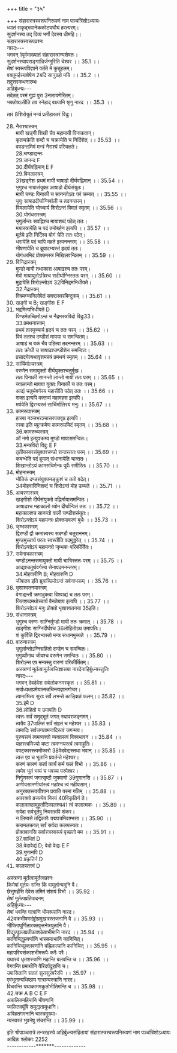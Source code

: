 +++
title = "३५"

+++
संहारास्त्रस्वरूपनिरूपणं नाम पञ्चत्रिंशोऽध्यायः  
ध्यातं सकृद्भवानेककोट्यघौघं हरत्यरम्।  
सुदर्शनस्य तद् दिव्यं भर्गो देवस्य धीमहि।।  
संहारास्त्रस्वरूपप्रश्नः  
नारदः---  
भगवन् 1पूर्वमाख्यातं संहारास्त्राण्यशेषतः।  
सुदर्शनस्यापराङ्गान्निर्जग्मुरिति चेश्वर ।। 35.1 ।।  
तेषां स्वरूपविज्ञाने वर्तते मे कुतूहलम्।  
वक्तुमर्हस्यशेषेण 2यदि सानुग्रहो मयि ।। 35.2 ।।  
तदुत्तरकथनारम्भः  
अहिर्बुध्न्यः---  
तदेतत् परमं गुह्यं पुरा 3नारायणेरितम्।  
भक्तोषऽसीति तव स्नेहाद् वक्ष्यामि श्रृणु नारद ।। 35.3 ।।  

[^1]: सत्यवदस्त्रम्  
लोहितोऽग्निसमायुक्तः खकड्गीशो भारभूतिमान्।  
आषाढयुग्मं मुण्कडश्च मायी स्यात् खड्गनायकः ।। 35.4 ।।  

[^1]: सम्यगाख्यातम् B C; सर्वमाख्यातम् E F  

[^2]: तानि D  

[^3]: नारायणोदितम् E  
साग्न्याषाढयुगं पश्चात् 4क्रोधीशं निर्दिशेत् ततः।  
परमेष्ठिन्निति ब्रूयादथो ऋतमिति क्रमात् ।। 35.5 ।।  
पिबेति सशिरोमन्त्रः 5सत्यवानिति विश्रुतः।  

[^2]: सत्यकीर्त्यस्त्रम्  
तारं ततश्च हृदयं सत्यधाम्न इति क्रमात् ।। 35.6 ।।  
शमयेति द्विरावृत्तं सत्यकीर्तिरिति स्मृतम्।  

[^3]:  धृष्टास्त्रम्  
अत्रिः सामरनाथश्च साग्निः प़ञ्चान्तकः 6स्मृतः ।। 35.7 ।।  
महाकालश्च मज्जा च साग्निश्चोमापतिस्तथा।  
प्रसादयेत्यथाभ्यस्तं धृष्टमस्त्रमिदं विदुः ।। 35.8 ।।  

[^4]:  रभसास्त्रम्  
क्रोधी पिनाकी मायी स्यात् खड्गी मायासमन्वितः।  
अत्रिः पिनाकी मुण्डश्च दीर्घयुक्तो रसस्तथा ।। 35.9 ।।  
7अग्निर्द्विरण्डश्च भृगुर्दीर्घो वाली ततः परम्।  
नमोऽन्त एष मन्त्रस्तु रभसः परिकीर्तितः ।। 35.10 ।।  

[^5]: प्रतीहारतरास्त्रम्  
  
तारं 8शिरोयुतं मन्त्रं प्रतीहारतरं विदुः।  

[^4]: क्रोधिनं D  

[^5]: सत्यवादीति D  

[^6]: तथा E F  

[^7]: अत्रिः D  

[^8]:  शिरोमयं D  

[^6]:  पराङ्मुखास्त्रम्  
लोहितो 9वह्निसंयुक्तः स्तुतेति च पदं ततः ।। 35.11 ।।  
स्तोभात्मने इति ब्रूयात् पराङ्मुख इति क्रमात्।  
आयेति च हृदन्तं तु पराङ्मुखमुदाहृतम् ।। 35.12 ।।  

[^7]:  अवाङ्मुखास्त्रम्  
अमरेशस्तथात्रिश्च सवाल्याषाढनायकः।  
विद्रावणायेति 10पदमवेति तदनन्तरम् ।। 35.13 ।।  
नतेति च प्रयोक्तव्यं 11फलाय तदनन्तरम्।  
शिरोयुक्तमिमं मन्त्रं मन्त्रिणोऽवाङ्मुखं विदुः ।। 35.14 ।।  

[^8]: लक्षाक्षास्त्रम्  
नियुतापरपर्यायं 12भेदिने इत्यनन्तरम्।  
निरासकेति चावृत्तं पदमायेति चेत्यथ ।। 35.15 ।।  
हृदयान्तमिमं मन्त्रं लक्षाक्षं परिचक्षते।  

[^9]: विषमास्त्रम्  
खड्गीशो मायया युक्तः कूर्मो मायासमन्वितः।। 35.16 ।।  
आषाढो वह्निसहितो 13लोहितश्चाग्निसंयुतः।  
भृगुः सदीर्घो वह्निश्च मर्षयेति द्विरभ्यसेत् ।। 35.17 ।।  
एतद्विषममित्युक्तमस्त्रं परमदुर्जयम्।  

[^9]: बिन्दुसंयुक्तः D  

[^10]: पदं द्रवेति B C  

[^11]: फलायेत्यप्यनन्तरम् D  

[^12]: भेदेति इत्यनन्तरम् B.C; भेदेने तदनन्तरम् D  

[^13]:  लोहितश्चात्रि D  

[^10]: दृढनाभास्त्रम्  
शान्तिं पदं न्यसेत् पूर्वं कुर्वित्येतदतः परम् ।। 35.18 ।।  
निबिडेति ततो न्यस्य गात्रशब्दं ततः परम्।  
विष्कम्भेति 14शिरोऽन्तं च दृढनाभमुदाहृतम् ।। 35.19 ।।  

[^11]: संहारकास्त्रम्  
हास्वा यक्राचतसृवि मोन ओं व्युत्क्रमो मनुः।  
संहारकमिदं चास्त्रं विदुः पूर्वे महर्षयः ।। 35.20 ।।  

[^12]:  दशाक्षास्त्रम्  
खड्गीशो मायया युक्तस्तेन युक्तो बकस्तथा।  
15वान्तो दीर्घसमायुक्त आषाढो मुण्ड एव च ।। 35.21 ।।  
16दीर्घी खड्गेश्वरो वह्निरुमेशो दीर्घसंयुतः।  
वाली हृदन्तो मन्त्रोऽयं दशाक्षः परिपठ्यते ।। 35.22 ।।  

[^13]: दशशीर्षास्त्रम्  
तारपूर्वं च हृदयं चलगण्डं ततो न्यसेत्।  
अम्बरं सामराधीशं वक्त्रायेति पदं ततः ।। 35.23 ।।  
वज्रवारणशब्दौ च 17आयान्तं शतवक्त्रकम्।  
शिवोत्तमः 18सदन्तः स्यादग्निर्दीर्घसमन्वितः ।। 35.24 ।।  
भृगुराषाढवान् साग्निः कर्तनायेति विन्यसेत्।  

[^14]: शिरोऽन्तश्च B C E F  

[^15]: लान्तो B C E F  

[^16]: दीर्घः D  

[^17]: आयातं D  

[^18]: सदन्तिः D  
दशेति च पदं पश्चाच्छीर्षायेति पदं ततः ।। 35.25 ।।  
शिरोऽन्त एष मन्त्रस्तु दशशीर्षमुदाहृतम्।  

[^14]: शतोदरास्त्रम्  
तारं प्रणामपर्यायं लुप्तास्त्रेति पदं ततः ।। 35.26 ।।  
जालायेति प्रयोक्तव्यं बहूदरपदं ततः।  
आयेत्यन्ते प्रयोक्तव्यं शतोदरमिदं विदुः ।। 35.27 ।।  

[^15]: पद्मनाभास्त्रम्  
लोहितः पावकश्चैव नकुलीशस्ततः परम्।  
आषाढो मायया युक्तः प्रवृत्त इति च क्रमात् ।। 35.28 ।।  
नाशनायेत्यथाभ्यस्तं स्वस्त्यन्तं पद्मनाभकम्।  

[^16]:  महानाभास्त्रम्  
महाकालोऽम्बरं दीर्घं लोहितो दीर्घसंयुतः ।। 35.29 ।।  
बकः खड्गीश्वरो मायी नाशनायेति च न्यसेत्।  
चक्रान्मन इति ब्रूयात् स्वस्त्यन्तो मन्त्रनायकः ।। 35.30 ।।  
महानाभमिदं प्राज्ञा वदन्त्यखिलसाधकम्।  

[^17]: दुन्दुनाभास्त्रम्  
बकश्चैव महाकालो मायी चाषाढनायकः ।। 35.31 ।।  
शूलायेति प्रयोक्तव्यं चण्डनाभाय 19चेत्यतः।  
स्वस्ति चैव द्विरभ्यस्तं दुन्दुनाभमिदं विदुः ।। 35.32 ।।  

[^19]:  चेत्यथ B  

[^18]: धृतिमाल्यस्त्रम्  
मेषो मायी च साङ्घ्रीशो भृगुश्चैवात्रिरेव च।  
मायायुक्तस्तथाषाढो दीर्घदण्डसमन्वितः ।। 35.33 ।।  
क्रीधी च 20सामरेशः स्याद् बको दीर्घसमन्वितः।  
वाली दीर्घसमायुक्तो निवारितपदं ततः ।। 35.34 ।।  
तेजसे इति च ब्रूयात् स्वस्त्य्न्तोऽयं 21महामनुः।  
22धृतिमालीति विख्यातः सर्वलोकेषु पूजितः ।। 35.35 ।।  

[^19]:  रुचिरास्त्रम्  
संवर्तकः सामरेशो मीनो 23बिन्दुसमन्वितः।  
मायी च क्षामयेत्येतदावृत्तं 24वृत्तिमान् मनुः ।। 35.36 ।।  
25द्विरावृत्तः प्रहरणं शं तनोतु पदं ततः।  
शिरोऽन्त एष मन्त्रस्तु रुचिरः परिकीर्तितः ।। 35.37 ।।  

[^20]:  पितृसौमनसास्त्रम्  
लोहितो मायया युक्त आषाढो भारभूतिमान्।  
देवसारेत्यतः पाठ्यं सर्वाभयपदं ततः ।। 35.38 ।।  
प्रदेत्येतत् प्रयोक्तव्यं सर्वशान्तिकराय च।  
शिरोऽन्त एष मन्त्रस्तु पितृसौमनसं स्मृतम् ।। 35.39 ।।  

[^20]:  साम खड्गी D  

[^21]: महामुने B C  

[^22]: धृतिमायी इति ख्यातः D  

[^23]: मेषसमन्वितः D  

[^24]: वृत्तिमात्मनः D  

[^25]: द्विरावृत्तं B C E F  
  

[^21]:  विधूतास्त्रम्  
तारं तथा च हृदयं खड्गीशो मायया युतः।  
मीनश्चाङ्घ्रीशसंयुक्त आषाढो दीर्घसंयुतः ।। 35.40 ।।  
चण्डो मायी पिनाकी चाप्याषाढो दीर्घसंयुतः।  
लोहितश्च करायेति पदं तत उदीर्य च ।। 35.41 ।।  
परमेत्यथ धाम्ने च विधूतमिदमुत्तमम्।  

[^22]:  मकरास्त्रम्  
नमस्त्रुटितशब्दौ च पठित्वा प्रथमं ततः ।। 35.42 ।।  
शस्त्रास्त्रशब्दौ चोच्चार्य शक्तये इत्यनन्तरम्।  
शक्तिशालिन इत्युक्त्वा मकरायेति च क्रमात् ।। 35.43 ।।  
प्रवृत्तास्त्रपदे चैव महार्णवपदं ततः।  
विभेदिन इति ब्रूयादेतन्मकरमुत्तमम् ।। 35.44 ।।  

[^23]:  करवीरसमास्त्रम्  
तारपूर्वं नमश्चोक्त्वा तिरस्कृतपदं ततः।  
गदाशब्दं समुच्चार्य 20वीर्यायेति ततः पठेत् ।। 35.45 ।।  
शिरोऽन्त एष मन्त्रस्तु 27करवीरसमं स्मृतम्।  

[^24]: धनास्त्रम्  
तारं प्रणामपर्यायं लोहितं वह्निसंयुतम् ।। 35.46 ।।  
आषाढोऽनन्तसंयुक्तो लोहितो मीनं एव च।  

[^26]: वीरायेति D  

[^27]: करवीरकरं D  
मुण्डः शिवं कुरुपदं द्विरावृत्तं धनं स्मृतम् ।। 35.47 ।।  

[^25]:  धान्यास्त्रम्  
वेतवाजीर्तरापेति व्युत्क्रमेण समीरितम्।  
शिरोऽन्त एष मन्त्रस्तु धान्यमित्युच्यते बुधैः ।। 35.48 ।।  

[^26]: ज्यैतिषास्त्रम्  
लोहितो वह्निसंयुक्तश्चण्डाद्यन्तौ28 ततः क्रमात्।  
बको मुण्डः समायी स्यात् सवह्निर्लोहितस्यथा ।। 35.49 ।।  
बको विषं ततो मुण्डो मायी प्रकटितेति च।  
अथ विश्वं पदं चोक्त्वा ततः प्रशमयेति च ।। 35.50 ।।  
द्विरभ्यस्तमिमं मन्त्रं ज्यौतिषं परिचक्षते।  

[^27]: कृशनास्त्रम्  
क्रोधी पिनाकी मायी स्यादाषाढं च ततः परम् ।। 35.51 ।।  
क्रोधी 29चानन्तसहितो बकयुग् दीर्घमग्निमत्30।  
मुण्डो वाली शिरोऽन्तश्च कृशनं समुदाहृतम् ।। 35.52 ।।  
28. नैराश्यास्त्रम्  
मायी खड्गी शिखी चैव महामायी पिनाकवान्।  
कृतचक्रेति शब्दौ च चक्रायेति च निर्दिशेत् ।। 35.53 ।।  
वषडन्तमिमं मन्त्रं नैराश्यं परिचक्षते।  
28.चण्डाद्यन्तः  
29.चानन्द F  
30.दीर्घवह्निमान् E F  
29.विमलास्त्रम्  
31खड्गेशः प्रथमं मायी चाषाढो दीर्घवह्निमान् ।। 35.54 ।।  
भृगुश्च मायासंयुक्त आषाढो दीर्घसंयुतः।  
मायी चण्डः पिनाकी च सानन्तोऽतः परं क्रमात् ।। 35.55 ।।  
भृगुः साषाढदीर्घाग्निर्वाली च तदनन्तरम्।  
विमलायेति चोच्चार्य शिरोऽन्तं विमलं स्मृतम् ।। 35.56 ।।  
30.योगंधरास्त्रम्  
भृगुर्लान्तः सवह्निश्च मायाशब्दं पठेत् ततः।  
मयास्त्रायेति च पदं तमोबर्हण इत्यपि ।। 35.57 ।।  
मूर्तये इति निर्दिश्य योगं चेति ततः पठेत्।  
धरायेति पदं चापि महते इत्यनन्तरम् ।। 35.58 ।।  
भीषणायेति च ब्रूयादभ्यस्तं हृदयं ततः।  
योगंधरमिदं प्रोक्तमस्त्रं निखिलवन्दितम् ।। 35.59 ।।  
31. विनिद्रास्त्रम्  
मुण्डो मायी तथाकाश आषाढश्च ततः परम्।  
मेषो मायायुतोऽत्रिश्च सदीर्घाग्निस्ततः परम् ।। 35.60 ।।  
मुद्रायेति शिरोऽन्तोऽयं 32विनिद्रमभिधीयते।  
32.नैद्रास्त्रम्  
विषमग्न्यनिलोपेतं सषष्ठस्वरबिन्दुकम् ।। 35.61 ।।  
31. खड्गी च B; खड्गीशः E F  
32. भद्रमित्यभिधीयते D  
पिण्डमेतच्छिरोऽन्तं च नैद्रमस्त्रविदो विदुः33।  
33.प्रमथनास्त्रम्  
प्रथमं तारमुच्चार्य हृदयं च ततः परम् ।। 35.62 ।।  
विषं ततश्च दण्डीशं मायया च समन्वितम्।  
आषाढं च बकं चैव पठित्वा तदनन्तरम् ।। 35.63 ।।  
ततः क्रोधी च साषाढश्चण्डीशेन समन्वितः।  
प्रसादयेत्यथावृत्तमस्त्रं प्रमथनं स्मृतम् ।। 35.64 ।।  
34. सार्चिर्माल्यस्त्रम्  
वरुणेन समायुक्तो दीर्घयुक्तश्चतुर्मुखः।  
ततः पिनाकी सानन्तो लान्तो मायी ततः परम् ।। 35.65 ।।  
ज्वालान्तो मायया युक्तः पिनाकी च ततः परम्।  
आद्यं चतुर्थवर्गस्य महासीति पठेत् ततः ।। 35.66 ।।  
शक्त इत्यपि वक्तव्यं महामहस इत्यपि।  
मर्षयेति द्विरभ्यस्तं सार्चिर्मालिरयं मनुः ।। 35.67 ।।  
35. कामरूपास्त्रम्  
हास्वा नञ्जभरञ्चासरपत्तवृप्र इत्यपि।  
रस्वा इति व्युत्क्रमेण कामरूपमिदं स्मृतम् ।। 35.68 ।।  
36.कामरुच्यस्त्रम्  
ओं नमो इत्युपक्रम्य मुण्डो मायासमन्वितः।  
33.मन्त्रविदो विदुः E F  
तृतीयस्वरसंयुक्तश्चण्डो रान्तस्ततः परम् ।। 35.69 ।।  
कबन्धेति पदं ब्रूयात् संधानायेति चान्ततः।  
शिखान्तोऽयं कामरुचिर्मन्त्रः पूर्वैः समीरितः ।। 35.70 ।।  
37. मोहनास्त्रम्  
भौतिकं दण्डसंयुक्तमङ्कुशं च ततो वदेत्।  
34मोहवारिणिशब्दं च शिरोऽन्तं मोह उच्यते ।। 35.71 ।।  
38. आवरणास्त्रम्  
खड्गीशो दीर्घसंयुक्तो वह्निर्मायासमन्वितः।  
आषाढश्च महाकालो व्योम दीर्घान्वितं ततः ।। 35.72 ।।  
महाकालश्च सानन्तो वाली चण्डीशसंयुतः।  
शिरोऽन्तोऽयं महामन्त्रः प्रोक्तमावरणं बुधैः ।। 35.73 ।।  
39. जृम्भकास्त्रम्  
द्विरण्डौ द्वौ क्रमान्न्यस्य सदण्डौ चतुराननम्।  
मुण्डमुच्चार्य परतः स्वस्तीति पदमुद्धरेत् ।। 35.74 ।।  
शिरोऽन्तोऽयं महामन्त्रो जृम्भकः परिकीर्तितः।  
40. सर्वनाभकास्त्रम्  
चण्डोऽनन्तसमायुक्तो मायी चात्रिस्ततः परम् ।। 35.75 ।।  
आद्यश्चतुर्थवर्गस्य सेनापदमनन्तरम्।  
34.मोहवारीणि B; मोहवारुणि D  
जीवातव इति ब्रूयाच्छिरोऽन्तं सर्वनाभकम् ।। 35.76 ।।  
41. भृशाश्वतनयास्त्रम्  
वेगाद्यन्तौ क्रमादुक्त्वा विश्वाद्यं च ततः परम्।  
जितशब्दमथोच्चार्य वैनतेयाय इत्यपि ।। 35.77 ।।  
शिरोऽन्तोऽयं मनुः प्रोक्तो भृशाश्वतनया 35इति।  
42. संधानास्त्रम्  
भृगुश्च वरुणः साग्निर्मुण्डो मायी ततः क्रमात् ।। 35.78 ।।  
खड्गीशः साग्निदीर्घश्च 36लोहितोऽथ उमापतिः।  
शं कुर्विति द्विरभ्यस्तो मन्त्र संधानमुच्यते ।। 35.79 ।।  
43. वारुणास्त्रम्  
भृगुर्लान्तोऽग्निसहितो दण्डेन च समन्वितः।  
भृगुर्व्योमाथ जीवश्च वरुणेन समन्वितः ।। 35.80 ।।  
शिरोऽन्त एष मन्त्रस्तु वारुणं परिकीर्तितम्।  
अस्त्राणां मूर्तत्वामूर्तत्वजिज्ञासया नारदेनाहिर्बुध्न्यस्तुतिः  
नारदः---  
भगवन् देवदेवेश सर्वलोकनमस्कृत ।। 35.81 ।।  
सर्वाध्यक्षाप्रमेयात्मन्नचिन्त्यज्ञानगोचर।  
त्वामाश्रित्य सुराः सर्वे लभन्ते काङ्क्षितं फलम्।। 35.82 ।।  
35.इमे D  
36.लोहितो य उमापतिः D  
त्वत्तः सर्वं समुद्भूतं जगत् स्थावरजङ्गमम्।  
त्वयैव 37पालितं सर्वं संहृतं च महेश्वर ।। 35.83 ।  
त्वमादिः सर्वजगतामनादिस्त्वं जगन्मय।  
पुरुषस्त्वं त्वमव्यक्तो व्यक्तस्त्वं विश्वभावन ।। 35.84 ।।  
यज्ञस्त्वमिज्यो यष्टा त्वमग्नयस्त्वं त्वमाहुतिः।  
वषट्कारस्त्वमोंकारो 38वेदवेद्यस्तथा भवान् ।। 35.85 ।।  
त्वत्त एव च भूतानि प्रवर्तन्ते महेश्वर।  
करणं कारणं कर्ता कार्यं कर्म फलं विभो ।। 35.86 ।।  
त्वमेव भूतं भव्यं च भवच्च परमेश्वर।  
निर्गुणस्त्वं जगत्सृष्टौ जुषमाणो 39गुणानसि ।। 35.87 ।।  
अणीयसामणीयांस्त्वं महांश्च त्वं महीयसाम्।  
अनुरक्तस्त्वयीशान प्रयाति परमां गतिम् ।। 35.88 ।।  
अपरक्तो व्रजत्येव निरयं 40विकृतिर्न ते।  
कलाकाष्ठामुहूर्तादिकालश्च41 त्वं कलात्मकः ।। 35.89 ।।  
सर्वदा सर्वभूतेषु निवसन्नपि शंकर।  
न लिप्यसे तद्विकारैः पद्मपत्रमिवाम्भसा ।। 35.90 ।।  
करामलकवत् सर्वं सर्वदा कलयस्यतः।  
प्रोक्तवानसि सर्वास्त्रस्वरूपं पृच्छतो मम ।। 35.91 ।।  
37.साधितं D  
38.वेदावेद्यं D; वेदो वेद्यः E F  
39.गुणानपि D  
40.प्रकृतिर्न D  
41. कालस्तत्त्वं D  
  
अस्त्राणां मूर्तत्वामूर्तत्वप्रश्नः  
किमेषां मूर्तयः सन्ति किं वामूर्तान्यमूनि वै।  
छेत्तुमर्हसि देवेस तमिमं संशयं विभो ।। 35.92 ।  
तेषां मूर्तत्पप्रतिपादनम्  
अहिर्बुध्न्यः---  
तेषां भवन्ति गात्राणि भीमरूपाणि नारद।  
42वक्रभीषणदंष्ट्रोग्रमुखत्रस्तजनानि वै ।। 35.93 ।।  
भीषिताघूर्णितारक्तवृत्तनेत्रयुतानि वै।  
विद्युत्पुञ्जप्रतीकाशकेशभीमानि नारद ।। 35.94 ।।  
कानिचिद्धूम्रवर्णानि भास्कराभानि कानिचित्।  
कानिचिच्छुक्लवर्णानि वह्निकल्पानि कानिचित् ।। 35.95 ।।  
महापरिघसंकाशभीमरूपैः करैः परैः।  
यथास्वं धृतशस्त्राणि महान्ति बलवन्ति च ।। 35.96 ।।  
वेगवन्ति प्रमाथीनि वैरिदर्पद्रुहाणि च।  
उपासितानि सततं सुरासुरवरैरपि ।। 35.97 ।।  
एवंभूतान्यधिष्ठाय गात्राण्यस्त्राणि नारद।  
विचरन्ति यथाकाममकुतोभीतिमन्ति च ।। 35.98 ।।  
42.चक्र A B C E F  
अकलितमहिमानि भीषणानि  
ज्वलितवपूंषि समुद्यतायुधानि।  
अविहतगमनानि चास्त्रमुख्या-  
न्यनवरतं भुवनेषु संचरन्ति ।। 35.99 ।।  
  
इति श्रीपाञ्चरात्रे तन्त्ररहस्ये अहिर्बुध्न्यसंहितायां संहारास्त्रस्वरूपनिरूपणं नाम पञ्चत्रिंशोऽध्यायः  
आदितः श्लोकाः 2252  
------------*******-------------